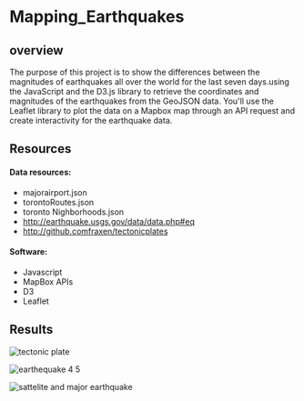 # Mapping_Earthquakes
## overview
The purpose of this project is to show the differences between the magnitudes of earthquakes all over the world for the last seven days.using the JavaScript and the D3.js library to retrieve the coordinates and magnitudes of the earthquakes from the GeoJSON data. You'll use the Leaflet library to plot the data on a Mapbox map through an API request and create interactivity for the earthquake data.

## Resources
#### Data resources:
- majorairport.json
- torontoRoutes.json
- toronto Nighborhoods.json
- http://earthquake.usgs.gov/data/data.php#eq
- http://github.comfraxen/tectonicplates

#### Software:
- Javascript
- MapBox APIs
- D3
- Leaflet

## Results

![tectonic plate](https://user-images.githubusercontent.com/107454933/193378504-fa36bb29-52b7-4a6c-91b7-09ae2fb8a8c6.png)

![earthequake 4 5](https://user-images.githubusercontent.com/107454933/193378521-4ca32fec-2598-46b7-9b94-a0307adaf6a0.png)

![sattelite and major earthquake ](https://user-images.githubusercontent.com/107454933/193378536-df331196-ffef-4328-a2a0-0022874d6a97.png)


